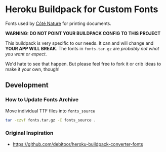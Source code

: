 # Heroku Buildpack for Custom Fonts

Fonts used by [Côté Nature](https://cotenature.com) for printing documents.

__WARNING: DO NOT POINT YOUR BUILDPACK CONFIG TO THIS PROJECT__

This buildpack is very specific to our needs. It can and will change and __YOUR APP WILL BREAK__.
The fonts in `fonts.tar.gz` are *probably not what you want or expect*.

We'd hate to see that happen. But please feel free to fork it or crib ideas to make it your own, though!

## Development

### How to Update Fonts Archive

Move individual TTF files into `fonts_source`

```bash
tar -czvf fonts.tar.gz -C fonts_source .
```

### Original Inspiration

* https://github.com/debitoor/heroku-buildpack-converter-fonts
